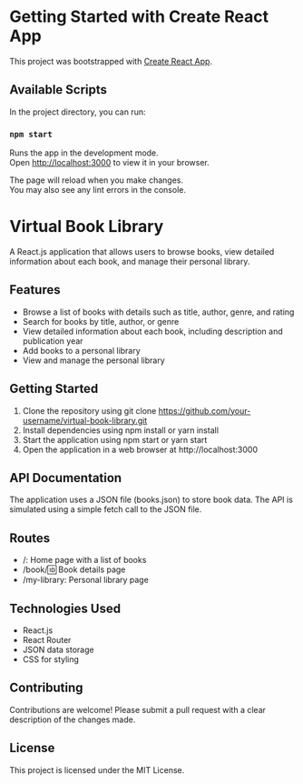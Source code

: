 # Getting Started with Create React App

This project was bootstrapped with [Create React App](https://github.com/facebook/create-react-app).

## Available Scripts

In the project directory, you can run:

### `npm start`

Runs the app in the development mode.\
Open [http://localhost:3000](http://localhost:3000) to view it in your browser.

The page will reload when you make changes.\
You may also see any lint errors in the console.

# Virtual Book Library

A React.js application that allows users to browse books, view detailed information about each book, and manage their personal library.

## Features

* Browse a list of books with details such as title, author, genre, and rating
* Search for books by title, author, or genre
* View detailed information about each book, including description and publication year
* Add books to a personal library
* View and manage the personal library

## Getting Started

1. Clone the repository using git clone https://github.com/your-username/virtual-book-library.git
2. Install dependencies using npm install or yarn install
3. Start the application using npm start or yarn start
4. Open the application in a web browser at http://localhost:3000

## API Documentation

The application uses a JSON file (books.json) to store book data. The API is simulated using a simple fetch call to the JSON file.

## Routes

* /: Home page with a list of books
* /book/:id: Book details page
* /my-library: Personal library page

## Technologies Used

* React.js
* React Router
* JSON data storage
* CSS for styling

## Contributing

Contributions are welcome! Please submit a pull request with a clear description of the changes made.

## License

This project is licensed under the MIT License.